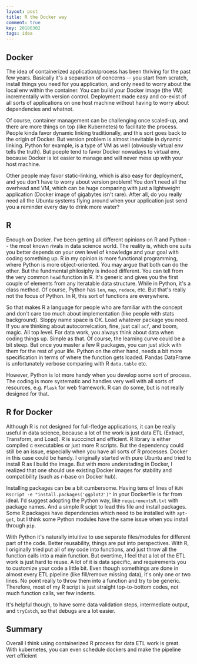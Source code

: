 ```yaml
---
layout: post
title: R the Docker way
comment: true
key: 20180302
tags: idea 
---
```

## Docker

The idea of containerized application/process has been thriving for the past few years. Basically it's a separation of concerns -- you start from scratch, install things you need for you application, and only need to worry about the local env within the container. You can build your Docker image (the VM) incrementally with version control. Deployment made easy and co-exist of all sorts of applications on one host machine without having to worry about dependencies and whatnot.

Of course, container management can be challenging once scaled-up, and there are more things on top (like Kubernetes) to facilitate the process. People kinda favor dynamic linking traditionally, and this sort goes back to the origin of Docker. But version problem is almost inevitable in dynamic linking. Python for example, is a type of VM as well (obviously virtual env tells the truth). But poeple tend to favor Docker nowadays to virtual env, because Docker is lot easier to manage and will never mess up with your host machine.

Other people may favor static-linking, which is also easy for deployment, and you don't have to worry about version problem! You don't need all the overhead and VM, which can be huge comparing with just a lightweight application (Docker image of gigabytes isn't rare). After all, do you really need all the Ubuntu systems flying around when your application just send you a reminder every day to drink more water?


## R

Enough on Docker. I've been getting all different opinions on R and Python -- the most known rivals in data science world. The reality is, which one suits you better depends on your own level of knowledge and your goal with coding something up. R in my opinion is more functional programming, where Python is more object-oriented. You may argue that both can do the other. But the fundmental philosiphy is indeed different. You can tell from the very common `head` function in R. It's generic and gives you the first couple of elements from any iteratable data structure. While in Python, it's a class method. Of course, Python has `len`, `map`, `reduce`, etc. But that's really not the focus of Python. In R, this sort of functions are everywhere.

So that makes R a language for people who are familiar with the concept and don't care too much about implementation (like people with stats background). Sloppy name space is OK. Load whatever package you need. If you are thinking about autocorrelcation, fine, just call `acf`, and boom, magic. All top level. For data work, you always think about data when coding things up. Simple as that. Of course, the learning curve could be a bit steep. But once you master a few R packages, you can just stick with them for the rest of your life. Python on the other hand, needs a bit more specification in terms of where the function gets loaded. Pandas DataFrame is unfortunately verbose comparing with R `data.table` etc.

However, Python is lot more handy when you develop some sort of process. The coding is more systematic and handles very well with all sorts of resources, e.g. `Flask` for web framework. R can do some, but is not really designed for that.


## R for Docker

Although R is not designed for full-fledge applications, it can be really useful in data science, because a lot of the work is just data ETL (Extract, Transform, and Load). R is succcinct and efficient. R library is either compiled c executables or just more R scripts. But the dependency could still be an issue, especially when you have all sorts of R processes. Docker in this case could be handy. I originally started with pure Ubuntu and tried to install R as I build the image. But with more understading in Docker, I realized that one should use existing Docker images for stability and compatibility (such as r-base on Docker hub).

Installing packages can be a bit cumbersome. Having tens of lines of `RUN Rscript -e "install.packages('ggplot2')"` in your Dockerfile is far from ideal. I'd suggest adopting the Python way, like `requirementsR.txt` with package names. And a simple R scipt to lead this file and install packages. Some R packages have dependencies which need to be installed with `apt-get`, but I think some Python modules have the same issue when you install through `pip`.

With Python it's naturally intuitive to use separate files/modules for different part of the code. Better reusability, things are put into perspectives. With R, I originally tried put all of my code into functions, and just throw all the function calls into a main function. But overtime, I feel that a lot of the ETL work is just hard to reuse. A lot of it is data specific, and requirements you to customize your code a little bit. Even though somethings are done in almost every ETL pipeline (like fill/remove missing data), it's only one or two lines. No point really to throw them into a function and try to be generic. Therefore, most of my R script is just straight top-to-bottom codes, not much function calls, ver few indents.

It's helpful though, to have some data validation steps, intermediate output, and `tryCatch`, so that debugs are a lot easier.

## Summary

Overall I think using containerized R process for data ETL work is great. With kubernetes, you can even schedule dockers and make the pipeline vert efficient


